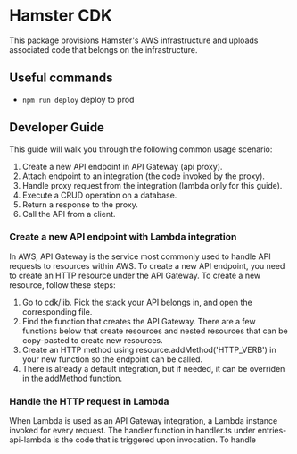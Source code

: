 # Hamster CDK

This package provisions Hamster's AWS infrastructure and uploads associated code that belongs on the infrastructure.

## Useful commands

* `npm run deploy`  deploy to prod

## Developer Guide

This guide will walk you through the following common usage scenario:

1. Create a new API endpoint in API Gateway (api proxy).
1. Attach endpoint to an integration (the code invoked by the proxy).
1. Handle proxy request from the integration (lambda only for this guide).
1. Execute a CRUD operation on a database.
1. Return a response to the proxy.
1. Call the API from a client.

### Create a new API endpoint with Lambda integration

In AWS, API Gateway is the service most commonly used to handle API requests to resources within AWS. To create a new API endpoint, you need to create an HTTP resource under the API Gateway. To create a new resource, follow these steps:

1. Go to cdk/lib. Pick the stack your API belongs in, and open the corresponding file.
1. Find the function that creates the API Gateway. There are a few functions below that create resources and nested resources that can be copy-pasted to create new resources.
1. Create an HTTP method using resource.addMethod('HTTP_VERB') in your new function so the endpoint can be called.
1. There is already a default integration, but if needed, it can be overriden in the addMethod function.

### Handle the HTTP request in Lambda

When Lambda is used as an API Gateway integration, a Lambda instance invoked for every request. The handler function in handler.ts under entries-api-lambda is the code that is triggered upon invocation. To handle 
